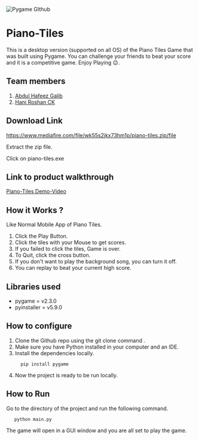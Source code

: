 ![Pygame GIthub](https://user-images.githubusercontent.com/64391274/229285417-80d68655-4282-4a33-87a2-20723c8dfcb0.png)

# Piano-Tiles
This is a desktop version (supported on all OS) of the Piano Tiles Game that was built using Pygame. You can challenge your friends to beat your score and it is a competitive game. Enjoy Playing 😉.

## Team members
1. [Abdul Hafeez Galib](https://github.com/Abdul-Hafeez-Galib)
2. [Hani Roshan CK](https://github.com/hani-2020)

## Download Link
https://www.mediafire.com/file/wk55s2jkx73hm1p/piano-tiles.zip/file

Extract the zip file.

Click on piano-tiles.exe

## Link to product walkthrough
[Piano-Tiles Demo-Video](https://www.loom.com/share/02e0bfa766434caf8e3371002e12d778)

## How it Works ?
Like Normal Mobile App of Piano Tiles.
1. Click the Play Button.
2. Click the tiles with your Mouse to get scores.
3. If you failed to click the tiles, Game is over.
4. To Quit, click the cross button.
5. If you don't want to play the background song, you can turn it off.
6. You can replay to beat your current high score.

## Libraries used
- pygame = v2.3.0
- pyinstaller = v5.9.0

## How to configure
1. Clone the Github repo using the git clone command .
2. Make sure you have Python installed in your computer and an IDE.
3. Install the dependencies locally.
    ```
      pip install pygame
    ```
4. Now the project is ready to be run locally.

## How to Run
Go to the directory of the project and run the following command.
   ```
      python main.py
   ```

The game will open in a GUI window and you are all set to play the game.
